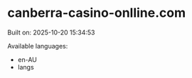 # canberra-casino-onlline.com



Built on: 2025-10-20 15:34:53

Available languages:
- en-AU
- langs
